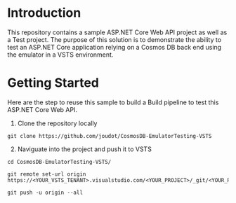 # Introduction 
This repository contains a sample ASP.NET Core Web API project as well as a Test project. The purpose of this solution is to demonstrate the ability to test an ASP.NET Core application relying on a Cosmos DB back end using the emulator in a VSTS environment.  

# Getting Started
Here are the step to reuse this sample to build a Build pipeline to test this ASP.NET Core Web API.

1.	Clone the repository locally
```
git clone https://github.com/joudot/CosmosDB-EmulatorTesting-VSTS
```
2.	Naviguate into the project and push it to VSTS
```
cd CosmosDB-EmulatorTesting-VSTS/
```
```
git remote set-url origin https://<YOUR_VSTS_TENANT>.visualstudio.com/<YOUR_PROJECT>/_git/<YOUR_REPOSITORY>
```
```
git push -u origin --all
```
